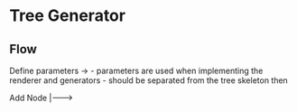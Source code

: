 # Tree Generator

## Flow
Define parameters ->
    - parameters are used when implementing the renderer and generators
        - should be separated from the tree skeleton then

Add Node |---> 
